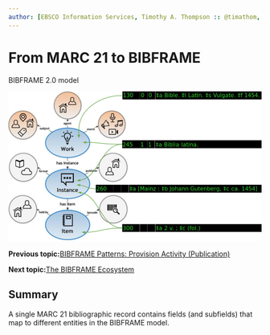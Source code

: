 ```yaml
---
author: [EBSCO Information Services, Timothy A. Thompson :: @timathom, @timathom@indieweb.social]
---
```


# From MARC 21 to BIBFRAME

BIBFRAME 2.0 model

![Diagram showing the BIBFRAME 2.0 model on the left and slivers of MARC 21 bibliographic fields on the right (fields 130, 245, 260, and 300). Arrows extend from the fields to the BIBFRAME 2.0 entities to which they correspond: 130 maps to Work; 245 maps to Work and Instance; 260 maps to Instance; 300 maps to Instance and Item.](../../../submaps/../img/bibframe_etc/marc_to_bibframe.png "From MARC 21 to BIBFRAME")

**Previous topic:**[BIBFRAME Patterns: Provision Activity \(Publication\)](../../../day_1/lesson_5/topic_1/bibframe_patterns_provision_publication.md)

**Next topic:**[The BIBFRAME Ecosystem](../../../day_1/lesson_5/topic_1/bibframe_ecosystem.md)

## Summary

A single MARC 21 bibliographic record contains fields \(and subfields\) that map to different entities in the BIBFRAME model.


